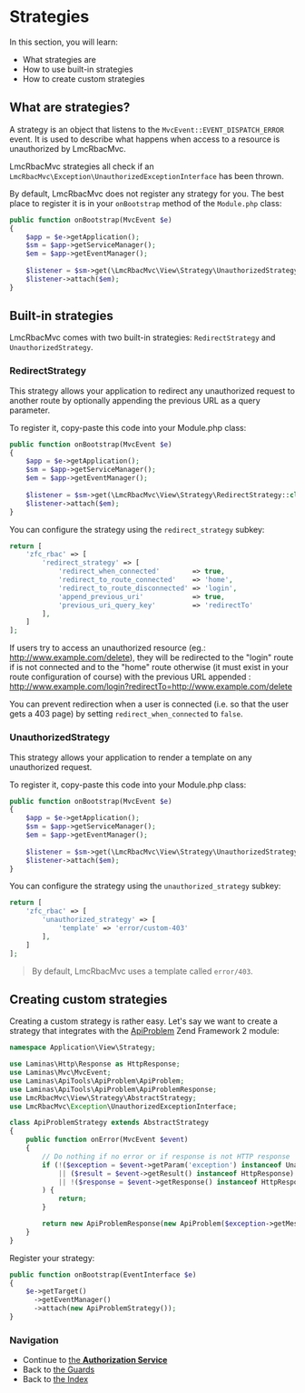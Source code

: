 # Strategies

In this section, you will learn:

* What strategies are
* How to use built-in strategies
* How to create custom strategies

## What are strategies?

A strategy is an object that listens to the `MvcEvent::EVENT_DISPATCH_ERROR` event. It is used to describe what
happens when access to a resource is unauthorized by LmcRbacMvc.

LmcRbacMvc strategies all check if an `LmcRbacMvc\Exception\UnauthorizedExceptionInterface` has been thrown.

By default, LmcRbacMvc does not register any strategy for you. The best place to register it is in your `onBootstrap`
method of the `Module.php` class:

```php
public function onBootstrap(MvcEvent $e)
{
    $app = $e->getApplication();
    $sm = $app->getServiceManager();
    $em = $app->getEventManager();
    
    $listener = $sm->get(\LmcRbacMvc\View\Strategy\UnauthorizedStrategy::class);
    $listener->attach($em);
}
```

## Built-in strategies

LmcRbacMvc comes with two built-in strategies: `RedirectStrategy` and `UnauthorizedStrategy`.

### RedirectStrategy

This strategy allows your application to redirect any unauthorized request to another route by optionally appending the previous
URL as a query parameter.

To register it, copy-paste this code into your Module.php class:

```php
public function onBootstrap(MvcEvent $e)
{
    $app = $e->getApplication();
    $sm = $app->getServiceManager();
    $em = $app->getEventManager();
    
    $listener = $sm->get(\LmcRbacMvc\View\Strategy\RedirectStrategy::class);
    $listener->attach($em);
}
```

You can configure the strategy using the `redirect_strategy` subkey:

```php
return [
    'zfc_rbac' => [
        'redirect_strategy' => [
            'redirect_when_connected'        => true,
            'redirect_to_route_connected'    => 'home',
            'redirect_to_route_disconnected' => 'login',
            'append_previous_uri'            => true,
            'previous_uri_query_key'         => 'redirectTo'
        ],
    ]
];
```

If users try to access an unauthorized resource (eg.: http://www.example.com/delete), they will be
redirected to the "login" route if is not connected and to the "home" route otherwise (it must exist in your route configuration
of course) with the previous URL appended : http://www.example.com/login?redirectTo=http://www.example.com/delete

You can prevent redirection when a user is connected (i.e. so that the user gets a 403 page) by setting `redirect_when_connected` to `false`.

### UnauthorizedStrategy

This strategy allows your application to render a template on any unauthorized request.

To register it, copy-paste this code into your Module.php class:

```php
public function onBootstrap(MvcEvent $e)
{
    $app = $e->getApplication();
    $sm = $app->getServiceManager();
    $em = $app->getEventManager();
    
    $listener = $sm->get(\LmcRbacMvc\View\Strategy\UnauthorizedStrategy::class);
    $listener->attach($em);
}
```

You can configure the strategy using the `unauthorized_strategy` subkey:

```php
return [
    'zfc_rbac' => [
        'unauthorized_strategy' => [
            'template' => 'error/custom-403'
        ],
    ]
];
```

> By default, LmcRbacMvc uses a template called `error/403`.

## Creating custom strategies

Creating a custom strategy is rather easy. Let's say we want to create a strategy that integrates with
the [ApiProblem](https://github.com/laminas-api-tools/api-tools-api-problem) Zend Framework 2 module:

```php
namespace Application\View\Strategy;

use Laminas\Http\Response as HttpResponse;
use Laminas\Mvc\MvcEvent;
use Laminas\ApiTools\ApiProblem\ApiProblem;
use Laminas\ApiTools\ApiProblem\ApiProblemResponse;
use LmcRbacMvc\View\Strategy\AbstractStrategy;
use LmcRbacMvc\Exception\UnauthorizedExceptionInterface;

class ApiProblemStrategy extends AbstractStrategy
{
    public function onError(MvcEvent $event)
    {
        // Do nothing if no error or if response is not HTTP response
        if (!($exception = $event->getParam('exception') instanceof UnauthorizedExceptionInterface)
            || ($result = $event->getResult() instanceof HttpResponse)
            || !($response = $event->getResponse() instanceof HttpResponse)
        ) {
            return;
        }

        return new ApiProblemResponse(new ApiProblem($exception->getMessage()));
    }
}
```

Register your strategy:

```php
public function onBootstrap(EventInterface $e)
{
    $e->getTarget()
      ->getEventManager()
      ->attach(new ApiProblemStrategy());
}
```

### Navigation

* Continue to [the **Authorization Service**](06.%20Using%20the%20Authorization%20Service.md)
* Back to [the Guards](04.%20Guards.md)
* Back to [the Index](README.md)
